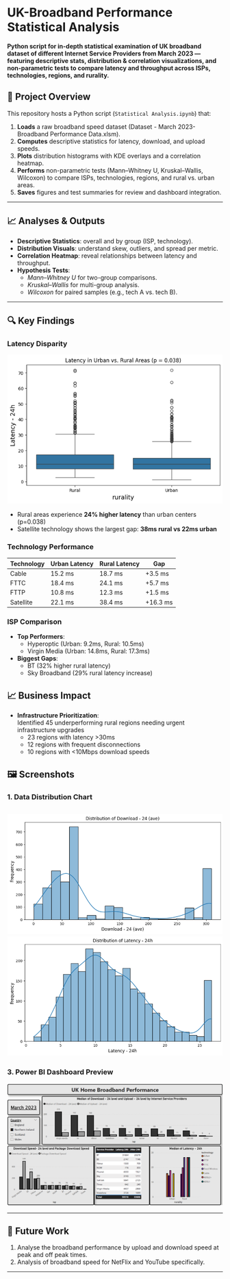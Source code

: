 # UK-Broadband Performance Statistical Analysis

**Python script for in-depth statistical examination of UK broadband dataset of different Internet Service Providers from March 2023 — featuring descriptive stats, distribution & correlation visualizations, and non-parametric tests to compare latency and throughput across ISPs, technologies, regions, and rurality.**


## 📄 Project Overview

This repository hosts a Python script (`Statistical Analysis.ipynb`) that:

1. **Loads** a raw broadband speed dataset (Dataset - March 2023-Broadband Performance Data.xlsm).
2. **Computes** descriptive statistics for latency, download, and upload speeds.
3. **Plots** distribution histograms with KDE overlays and a correlation heatmap.
4. **Performs** non-parametric tests (Mann–Whitney U, Kruskal–Wallis, Wilcoxon) to compare ISPs, technologies, regions, and rural vs. urban areas.
5. **Saves** figures and test summaries for review and dashboard integration.

---
## 📈 Analyses & Outputs

- **Descriptive Statistics**: overall and by group (ISP, technology).
- **Distribution Visuals**: understand skew, outliers, and spread per metric.
- **Correlation Heatmap**: reveal relationships between latency and throughput.
- **Hypothesis Tests**:
  - *Mann–Whitney U* for two-group comparisons.
  - *Kruskal–Wallis* for multi-group analysis.
  - *Wilcoxon* for paired samples (e.g., tech A vs. tech B).

---
## 🔍 Key Findings  
### Latency Disparity  
![Boxplot of Latency in Rural vs Urban Areas Preview](images/rural_urban_latency.png)
- Rural areas experience **24% higher latency** than urban centers (p=0.038)  
- Satellite technology shows the largest gap: **38ms rural vs 22ms urban**  

### Technology Performance  
| Technology | Urban Latency | Rural Latency | Gap  |
|------------|--------------|--------------|---------|
| Cable      | 15.2 ms      | 18.7 ms      | +3.5 ms |
| FTTC       | 18.4 ms      | 24.1 ms      | +5.7 ms |
| FTTP       | 10.8 ms      | 12.3 ms      | +1.5 ms |
| Satellite  | 22.1 ms      | 38.4 ms      | +16.3 ms |

### ISP Comparison  
- **Top Performers**:  
  - Hyperoptic (Urban: 9.2ms, Rural: 10.5ms)  
  - Virgin Media (Urban: 14.8ms, Rural: 17.3ms)  
- **Biggest Gaps**:  
  - BT (32% higher rural latency)  
  - Sky Broadband (29% rural latency increase)  

## 📈 Business Impact

- **Infrastructure Prioritization**:  
  Identified 45 underperforming rural regions needing urgent infrastructure upgrades  
  - 23 regions with latency >30ms  
  - 12 regions with frequent disconnections  
  - 10 regions with <10Mbps download speeds  


## 🖼️ Screenshots

### 1. Data Distribution Chart

![Download Speed Distribution](images/Download_speed_24ave.png)
![Latency Distribution](images/latency_24h.png)
---



### 3. Power BI Dashboard Preview

![Findings Dashboard Preview](images/broadband_performance.png)

---


## 🔮 Future Work

1. Analyse the broadband performance by upload and download speed at peak and off peak times.
2. Analysis of broadband speed for NetFlix and YouTube specifically.

---

